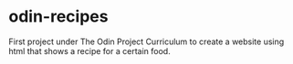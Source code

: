 # odin-recipes
First project under The Odin Project Curriculum to create a website using html that shows a recipe for a certain food.